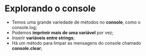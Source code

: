 # Explorando o console

- Temos uma grande variedade de métodos no **console**, como o console.log;
- Podemos **imprimir mais de uma variável** por vez;
- Inserir **variáveis entre strings**;
- Há um método para limpar as mensagens do console chamado **console.clear**;
